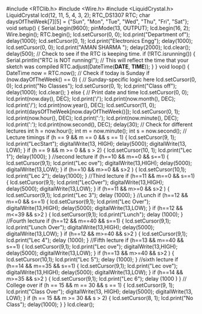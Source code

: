 #include <RTClib.h>
#include <Wire.h>
#include <LiquidCrystal.h>
LiquidCrystal lcd(12, 11, 5, 4, 3, 2);
RTC_DS1307 RTC;
char daysOfTheWeek[7][5] = {"Sun", "Mon", "Tue", "Wed", "Thu", "Fri", "Sat"};
void setup() {
Serial.begin(9600);
pinMode(13, OUTPUT);
lcd.begin(16, 2);
Wire.begin();
RTC.begin();
lcd.setCursor(0, 0);
lcd.print("Department of");
delay(1000);
lcd.setCursor(0, 1);
lcd.print("Electronics Engg");
delay(1000);
lcd.setCursor(0, 0);
lcd.print("AMAN SHARMA ");
delay(2000);
lcd.clear();
delay(500);
// Check to see if the RTC is keeping time.
if (!RTC.isrunning()) {
Serial.println("RTC is NOT running!");
// This will reflect the time that your sketch was compiled
RTC.adjust(DateTime(__DATE__, __TIME__));
}
}
void loop() {
DateTime now = RTC.now();
// Check if today is Sunday
if (now.dayOfTheWeek() == 0) {
// Sunday-specific logic here
lcd.setCursor(0, 0);
lcd.print("No Classes");
lcd.setCursor(0, 1);
lcd.print("Class off");
delay(1000);
lcd.clear();
} else {
// Print date and time
lcd.setCursor(0, 0);
lcd.print(now.day(), DEC);
lcd.print('/');
lcd.print(now.month(), DEC);
lcd.print('/');
lcd.print(now.year(), DEC);
lcd.setCursor(11, 0);
lcd.print(daysOfTheWeek[now.dayOfTheWeek()]);
lcd.setCursor(0, 1);
lcd.print(now.hour(), DEC);
lcd.print(':');
lcd.print(now.minute(), DEC);
lcd.print(':');
lcd.print(now.second(), DEC);
delay(30);
// Check for different lectures
int h = now.hour();
int m = now.minute();
int s = now.second();
// Lecture timings
if (h == 9 && m == 0 && s == 1) {
lcd.setCursor(9, 1);
lcd.print("LecStart");
digitalWrite(13, HIGH);
delay(5000);
digitalWrite(13, LOW);
}
if (h == 9 && m >= 0 && s > 2) {
lcd.setCursor(10, 1);
lcd.print("Lec 1");
delay(1000);
}
//second lecture
if (h==10 && m==0 && s==1)
{
lcd.setCursor(9,1);
lcd.print("Lec ove");
digitalWrite(13,HIGH);
delay(5000);
digitalWrite(13,LOW);
}
if (h==10 && m>=0 && s>2 )
{
lcd.setCursor(10,1);
lcd.print("Lec 2");
delay(1000);
}
//Third lecture
if (h==11 && m==0 && s==1)
{
lcd.setCursor(9,1);
lcd.print("LecOver");
digitalWrite(13,HIGH);
delay(5000);
digitalWrite(13,LOW);
}
if (h==11 && m>=0 && s>2 )
{
lcd.setCursor(9,1);
lcd.print("Lec 3");
delay (1000);
}
//Lunch
if (h==12 && m==0 && s==1)
{
lcd.setCursor(9,1);
lcd.print("Lec Over");
digitalWrite(13,HIGH);
delay(5000);
digitalWrite(13,LOW);
}
if (h==12 && m<=39 && s>2 )
{
lcd.setCursor(9,1);
lcd.print("Lunch");
delay (1000);
}
//Fourth lecture
if (h==12 && m==40 && s==1)
{
lcd.setCursor(9,1);
lcd.print("Lunch Over");
digitalWrite(13,HIGH);
delay(5000);
digitalWrite(13,LOW);
}
if (h==12 && m>=40 && s>2 )
{
lcd.setCursor(9,1);
lcd.print("Lec 4");
delay (1000);
}
//Fifth lecture
if (h==13 && m==40 && s==1)
{
lcd.setCursor(9,1);
lcd.print("Lec ove");
digitalWrite(13,HIGH);
delay(5000);
digitalWrite(13,LOW);
}
if (h==13 && m>=40 && s>2 )
{
lcd.setCursor(10,1);
lcd.print("Lec 5");
delay (1000);
}
//sixth lecture
if (h==14 && m==35 && s==1)
{
lcd.setCursor(9,1);
lcd.print("Lec ove");
digitalWrite(13,HIGH);
delay(5000);
digitalWrite(13,LOW);
}
if (h==14 && m>=35 && s>2 )
{
lcd.setCursor(9,1);
lcd.print("Lec 6");
delay (1000 )
}
// College over
if (h == 15 && m == 30 && s == 1) {
lcd.setCursor(9, 1);
lcd.print("Class Over");
digitalWrite(13, HIGH);
delay(5000);
digitalWrite(13, LOW);
}
if (h == 15 && m >= 30 && s > 2) {
lcd.setCursor(8, 1);
lcd.print("No Class");
delay(1000);
}
}
lcd.clear();
